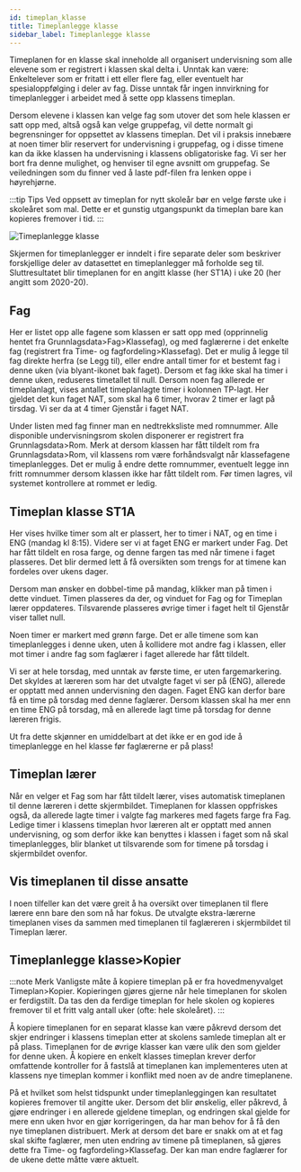 ```yaml
---
id: timeplan_klasse
title: Timeplanlegge klasse
sidebar_label: Timeplanlegge klasse
---
```


Timeplanen for en klasse skal inneholde all organisert undervisning som alle elevene som er registrert i klassen skal delta i. Unntak kan være: Enkeltelever som er fritatt i ett eller flere fag, eller eventuelt har spesialoppfølging i deler av fag. Disse unntak får ingen innvirkning for timeplanlegger i arbeidet med å sette opp klassens timeplan.

Dersom elevene i klassen kan velge fag som utover det som hele klassen er satt opp med, altså også kan velge gruppefag, vil dette normalt gi begrensninger for oppsettet av klassens timeplan. Det vil i praksis innebære at noen timer blir reservert for undervisning i gruppefag, og i disse timene kan da ikke klassen ha undervisning i klassens obligatoriske fag. Vi ser her bort fra denne mulighet, og henviser til egne avsnitt om gruppefag. Se veiledningen som du finner ved å laste pdf-filen fra lenken oppe i høyrehjørne.

:::tip Tips
Ved oppsett av timeplan for nytt skoleår bør en velge første uke i skoleåret som mal. Dette er et gunstig utgangspunkt da timeplan bare kan kopieres fremover i tid.
:::

![Timeplanlegge klasse][tp_klasse_oversikt]

[tp_klasse_oversikt]: https://barmanhanssen.github.io/iskole/img/tp_klasse_oversikt.png 'Timeplanlegge klasse oversikt.'

Skjermen for timeplanlegger er inndelt i fire separate deler som beskriver forskjellige deler av datasettet en timeplanlegger må forholde seg til. Sluttresultatet blir timeplanen for en angitt klasse (her ST1A) i uke 20 (her angitt som 2020-20).

## Fag
Her er listet opp alle fagene som klassen er satt opp med (opprinnelig hentet fra Grunnlagsdata>Fag>Klassefag), og med faglærerne i det enkelte fag (registrert fra Time- og fagfordeling>Klassefag). Det er mulig å legge til fag direkte herfra (se Legg til), eller endre antall timer for et bestemt fag i denne uken (via blyant-ikonet bak faget). Dersom et fag ikke skal ha timer i denne uken, reduseres timetallet til null. Dersom noen fag allerede er timeplanlagt, vises antallet timeplanlagte timer i kolonnen TP-lagt. Her gjeldet det kun faget NAT, som skal ha 6 timer, hvorav 2 timer er lagt på tirsdag. Vi ser da at 4 timer Gjenstår i faget NAT.

Under listen med fag finner man en nedtrekksliste med romnummer. Alle disponible undervisningsrom skolen disponerer er registrert fra Grunnlagsdata>Rom. Merk at dersom klassen har fått tildelt rom fra Grunnlagsdata>Rom, vil klassens rom være forhåndsvalgt når klassefagene timeplanlegges. Det er mulig å endre dette romnummer, eventuelt legge inn fritt romnummer dersom klassen ikke har fått tildelt rom. Før timen lagres, vil systemet kontrollere at rommet er ledig. 

## Timeplan klasse ST1A
Her vises hvilke timer som alt er plassert, her to timer i NAT, og en time i ENG (mandag kl 8:15). Videre ser vi at faget ENG er markert under Fag. Det har fått tildelt en rosa farge, og denne fargen tas med når timene i faget plasseres. Det blir dermed lett å få oversikten som trengs for at timene kan fordeles over ukens dager.

Dersom man ønsker en dobbel-time på mandag, klikker man på timen i dette vinduet. Timen plasseres da der, og vinduet for Fag og for Timeplan lærer oppdateres. Tilsvarende plasseres øvrige timer i faget helt til Gjenstår viser tallet null. 

Noen timer er markert med grønn farge. Det er alle timene som kan timeplanlegges i denne uken, uten å kollidere mot andre fag i klassen, eller mot timer i andre fag som faglærer i faget allerede har fått tildelt. 

Vi ser at hele torsdag, med unntak av første time, er uten fargemarkering. Det skyldes at læreren som har det utvalgte faget vi ser på (ENG), allerede er opptatt med annen undervisning den dagen. Faget ENG kan derfor bare få en time på torsdag med denne faglærer. Dersom klassen skal ha mer enn en time ENG på torsdag, må en allerede lagt time på torsdag for denne læreren frigis.

Ut fra dette skjønner en umiddelbart at det ikke er en god ide å timeplanlegge en hel klasse før faglærerne er på plass!

## Timeplan lærer
Når en velger et Fag som har fått tildelt lærer, vises automatisk timeplanen til denne læreren i dette skjermbildet. Timeplanen for klassen oppfriskes også, da allerede lagte timer i valgte fag markeres med fagets farge fra Fag. Ledige timer i klassens timeplan hvor læreren alt er opptatt med annen undervisning, og som derfor ikke kan benyttes i klassen i faget som nå skal timeplanlegges, blir blanket ut tilsvarende som for timene på torsdag i skjermbildet ovenfor.

## Vis timeplanen til disse ansatte
I noen tilfeller kan det være greit å ha oversikt over timeplanen til flere lærere enn bare den som nå har fokus. De utvalgte ekstra-lærerne timeplanen vises da sammen med timeplanen til faglæreren i skjermbildet til Timeplan lærer.

## Timeplanlegge klasse>Kopier
:::note Merk
Vanligste måte å kopiere timeplan på er fra hovedmenyvalget Timeplan>Kopier. Kopieringen gjøres gjerne når hele timeplanen for skolen er ferdigstilt. Da tas den da ferdige timeplan for hele skolen og kopieres fremover til et fritt valg antall uker (ofte: hele skoleåret).
:::

Å kopiere timeplanen for en separat klasse kan være påkrevd dersom det skjer endringer i klassens timeplan etter at skolens samlede timeplan alt er på plass. Timeplanen for de øvrige klasser kan være ulik den som gjelder for denne uken. Å kopiere en enkelt klasses timeplan krever derfor omfattende kontroller for å fastslå at timeplanen kan implementeres uten at klassens nye timeplan kommer i konflikt med noen av de andre timeplanene.

På et hvilket som helst tidspunkt under timeplanleggingen kan resultatet kopieres fremover til angitte uker. Dersom det blir ønskelig, eller påkrevd, å gjøre endringer i en allerede gjeldene timeplan, og endringen skal gjelde for mere enn uken hvor en gjør korrigeringen, da har man behov for å få den nye timeplanen distribuert. Merk at dersom det bare er snakk om at et fag skal skifte faglærer, men uten endring av timene på timeplanen, så gjøres dette fra Time- og fagfordeling>Klassefag. Der kan man endre faglærer for de ukene dette måtte være aktuelt.

